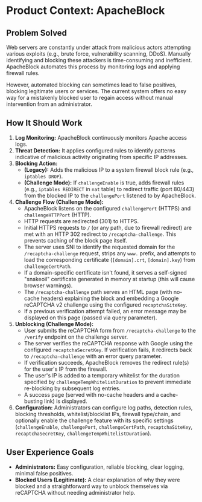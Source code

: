 # Product Context: ApacheBlock

## Problem Solved

Web servers are constantly under attack from malicious actors attempting various exploits (e.g., brute force, vulnerability scanning, DDoS). Manually identifying and blocking these attackers is time-consuming and inefficient. ApacheBlock automates this process by monitoring logs and applying firewall rules.

However, automated blocking can sometimes lead to false positives, blocking legitimate users or services. The current system offers no easy way for a mistakenly blocked user to regain access without manual intervention from an administrator.

## How It Should Work

1.  **Log Monitoring:** ApacheBlock continuously monitors Apache access logs.
2.  **Threat Detection:** It applies configured rules to identify patterns indicative of malicious activity originating from specific IP addresses.
3.  **Blocking Action:**
    *   **(Legacy):** Adds the malicious IP to a system firewall block rule (e.g., `iptables DROP`).
    *   **(Challenge Mode):** If `challengeEnable` is true, adds firewall rules (e.g., `iptables REDIRECT` in `nat` table) to redirect traffic (port 80/443) from the blocked IP to the `challengePort` listened to by ApacheBlock.
4.  **Challenge Flow (Challenge Mode):**
    *   ApacheBlock listens on the configured `challengePort` (HTTPS) and `challengeHTTPPort` (HTTP).
    *   HTTP requests are redirected (301) to HTTPS.
    *   Initial HTTPS requests to `/` (or any path, due to firewall redirect) are met with an HTTP 302 redirect to `/recaptcha-challenge`. This prevents caching of the block page itself.
    *   The server uses SNI to identify the requested domain for the `/recaptcha-challenge` request, strips any `www.` prefix, and attempts to load the corresponding certificate (`[domain].crt`, `[domain].key`) from `challengeCertPath`.
    *   If a domain-specific certificate isn't found, it serves a self-signed "snakeoil" certificate generated in memory at startup (this will cause browser warnings).
    *   The `/recaptcha-challenge` path serves an HTML page (with no-cache headers) explaining the block and embedding a Google reCAPTCHA v2 challenge using the configured `recaptchaSiteKey`.
    *   If a previous verification attempt failed, an error message may be displayed on this page (passed via query parameter).
5.  **Unblocking (Challenge Mode):**
    *   User submits the reCAPTCHA form from `/recaptcha-challenge` to the `/verify` endpoint on the challenge server.
    *   The server verifies the reCAPTCHA response with Google using the configured `recaptchaSecretKey`. If verification fails, it redirects back to `/recaptcha-challenge` with an error query parameter.
    *   If verification succeeds, ApacheBlock removes the redirect rule(s) for the user's IP from the firewall.
    *   The user's IP is added to a temporary whitelist for the duration specified by `challengeTempWhitelistDuration` to prevent immediate re-blocking by subsequent log entries.
    *   A success page (served with no-cache headers and a cache-busting link) is displayed.
6.  **Configuration:** Administrators can configure log paths, detection rules, blocking thresholds, whitelist/blocklist IPs, firewall type/chain, and optionally enable the challenge feature with its specific settings (`challengeEnable`, `challengePort`, `challengeCertPath`, `recaptchaSiteKey`, `recaptchaSecretKey`, `challengeTempWhitelistDuration`).

## User Experience Goals

-   **Administrators:** Easy configuration, reliable blocking, clear logging, minimal false positives.
-   **Blocked Users (Legitimate):** A clear explanation of why they were blocked and a straightforward way to unblock themselves via reCAPTCHA without needing administrator help.
